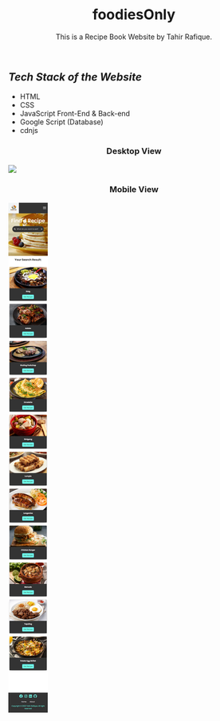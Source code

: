 <h1 align="center"> foodiesOnly </h1>
<p align="center">This is a Recipe Book Website by Tahir Rafique. </p>
<br>
  <h2><em>Tech Stack of the Website</em></h2>
<ul>
  <li>HTML</li>
  <li>CSS</li>
  <li>JavaScript Front-End & Back-end</li>
  <li>Google Script (Database) </li>
  <li>cdnjs</li>
</ul>
<h3 align="center">Desktop View </h3>
<img align="center" src="https://github.com/tahir-rafique/codeAlpha/blob/main/Task1-Recipe%20Book%20Website/assets/img/foodiesOnly-Desktop.png">
<br>
<h3 align="center"> Mobile View </h3>
<img align="center" src="https://github.com/tahir-rafique/codeAlpha/blob/main/Task1-Recipe%20Book%20Website/assets/img/foodiesOnly-Mobile.png" style="margin-right:50%;">
